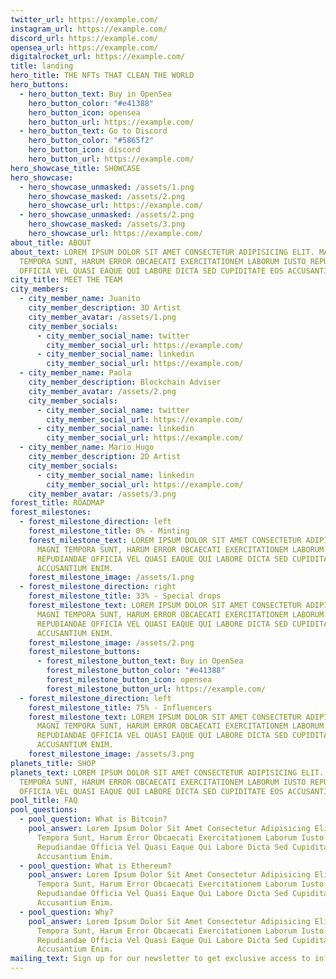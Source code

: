 ```yaml
---
twitter_url: https://example.com/
instagram_url: https://example.com/
discord_url: https://example.com/
opensea_url: https://example.com/
digitalrocket_url: https://example.com/
title: landing
hero_title: THE NFTs THAT CLEAN THE WORLD
hero_buttons:
  - hero_button_text: Buy in OpenSea
    hero_button_color: "#e41388"
    hero_button_icon: opensea
    hero_button_url: https://example.com/
  - hero_button_text: Go to Discord
    hero_button_color: "#5865f2"
    hero_button_icon: discord
    hero_button_url: https://example.com/
hero_showcase_title: SHOWCASE
hero_showcase:
  - hero_showcase_unmasked: /assets/1.png
    hero_showcase_masked: /assets/2.png
    hero_showcase_url: https://example.com/
  - hero_showcase_unmasked: /assets/2.png
    hero_showcase_masked: /assets/3.png
    hero_showcase_url: https://example.com/
about_title: ABOUT
about_text: LOREM IPSUM DOLOR SIT AMET CONSECTETUR ADIPISICING ELIT. MAGNI
  TEMPORA SUNT, HARUM ERROR OBCAECATI EXERCITATIONEM LABORUM IUSTO REPUDIANDAE
  OFFICIA VEL QUASI EAQUE QUI LABORE DICTA SED CUPIDITATE EOS ACCUSANTIUM ENIM.
city_title: MEET THE TEAM
city_members:
  - city_member_name: Juanito
    city_member_description: 3D Artist
    city_member_avatar: /assets/1.png
    city_member_socials:
      - city_member_social_name: twitter
        city_member_social_url: https://example.com/
      - city_member_social_name: linkedin
        city_member_social_url: https://example.com/
  - city_member_name: Paola
    city_member_description: Blockchain Adviser
    city_member_avatar: /assets/2.png
    city_member_socials:
      - city_member_social_name: twitter
        city_member_social_url: https://example.com/
      - city_member_social_name: linkedin
        city_member_social_url: https://example.com/
  - city_member_name: Mario Hugo
    city_member_description: 2D Artist
    city_member_socials:
      - city_member_social_name: linkedin
        city_member_social_url: https://example.com/
    city_member_avatar: /assets/3.png
forest_title: ROADMAP
forest_milestones:
  - forest_milestone_direction: left
    forest_milestone_title: 0% - Minting
    forest_milestone_text: LOREM IPSUM DOLOR SIT AMET CONSECTETUR ADIPISICING ELIT.
      MAGNI TEMPORA SUNT, HARUM ERROR OBCAECATI EXERCITATIONEM LABORUM IUSTO
      REPUDIANDAE OFFICIA VEL QUASI EAQUE QUI LABORE DICTA SED CUPIDITATE EOS
      ACCUSANTIUM ENIM.
    forest_milestone_image: /assets/1.png
  - forest_milestone_direction: right
    forest_milestone_title: 33% - Special drops
    forest_milestone_text: LOREM IPSUM DOLOR SIT AMET CONSECTETUR ADIPISICING ELIT.
      MAGNI TEMPORA SUNT, HARUM ERROR OBCAECATI EXERCITATIONEM LABORUM IUSTO
      REPUDIANDAE OFFICIA VEL QUASI EAQUE QUI LABORE DICTA SED CUPIDITATE EOS
      ACCUSANTIUM ENIM.
    forest_milestone_image: /assets/2.png
    forest_milestone_buttons:
      - forest_milestone_button_text: Buy in OpenSea
        forest_milestone_button_color: "#e41388"
        forest_milestone_button_icon: opensea
        forest_milestone_button_url: https://example.com/
  - forest_milestone_direction: left
    forest_milestone_title: 75% - Influencers
    forest_milestone_text: LOREM IPSUM DOLOR SIT AMET CONSECTETUR ADIPISICING ELIT.
      MAGNI TEMPORA SUNT, HARUM ERROR OBCAECATI EXERCITATIONEM LABORUM IUSTO
      REPUDIANDAE OFFICIA VEL QUASI EAQUE QUI LABORE DICTA SED CUPIDITATE EOS
      ACCUSANTIUM ENIM.
    forest_milestone_image: /assets/3.png
planets_title: SHOP
planets_text: LOREM IPSUM DOLOR SIT AMET CONSECTETUR ADIPISICING ELIT. MAGNI
  TEMPORA SUNT, HARUM ERROR OBCAECATI EXERCITATIONEM LABORUM IUSTO REPUDIANDAE
  OFFICIA VEL QUASI EAQUE QUI LABORE DICTA SED CUPIDITATE EOS ACCUSANTIUM ENIM.
pool_title: FAQ
pool_questions:
  - pool_question: What is Bitcoin?
    pool_answer: Lorem Ipsum Dolor Sit Amet Consectetur Adipisicing Elit. Magni
      Tempora Sunt, Harum Error Obcaecati Exercitationem Laborum Iusto
      Repudiandae Officia Vel Quasi Eaque Qui Labore Dicta Sed Cupiditate Eos
      Accusantium Enim.
  - pool_question: What is Ethereum?
    pool_answer: Lorem Ipsum Dolor Sit Amet Consectetur Adipisicing Elit. Magni
      Tempora Sunt, Harum Error Obcaecati Exercitationem Laborum Iusto
      Repudiandae Officia Vel Quasi Eaque Qui Labore Dicta Sed Cupiditate Eos
      Accusantium Enim.
  - pool_question: Why?
    pool_answer: Lorem Ipsum Dolor Sit Amet Consectetur Adipisicing Elit. Magni
      Tempora Sunt, Harum Error Obcaecati Exercitationem Laborum Iusto
      Repudiandae Officia Vel Quasi Eaque Qui Labore Dicta Sed Cupiditate Eos
      Accusantium Enim.
mailing_text: Sign up for our newsletter to get exclusive access to information!
---
```


